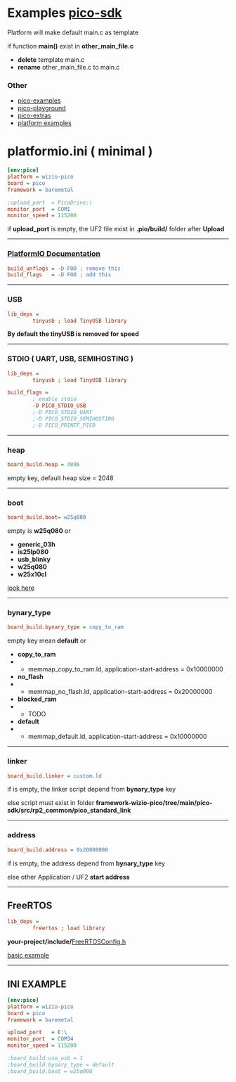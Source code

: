 # Examples [pico-sdk](https://github.com/raspberrypi/pico-examples)
Platform will make default main.c as template

if function **main()** exist in **other_main_file.c** 
* **delete** template main.c 
* **rename** other_main_file.c to main.c  

### Other
* [pico-examples](https://github.com/raspberrypi/pico-examples)
* [pico-playground](https://github.com/raspberrypi/pico-playground)
* [pico-extras](https://github.com/raspberrypi/pico-extras)
* [platform examples](https://github.com/Wiz-IO/wizio-pico/tree/main/examples/baremetal)

# platformio.ini ( minimal )
```ini
[env:pico]
platform = wizio-pico
board = pico
framework = baremetal

;upload_port  = PicoDrive:\
monitor_port  = COM1
monitor_speed = 115200

```
if **upload_port** is empty, the UF2 file exist in **.pio/build/** folder after **Upload**
***
### [PlatformIO Documentation](https://docs.platformio.org/en/latest/projectconf/section_env_build.html)
```ini
build_unflags = -D FOO ; remove this
build_flags   = -D FOO ; add this
```

***
### USB
```ini
lib_deps = 
        tinyusb ; load TinyUSB library
```
**By default the tinyUSB is removed for speed**

***
### STDIO ( UART, USB, SEMIHOSTING )
```ini
lib_deps = 
        tinyusb ; load TinyUSB library

build_flags = 
        ; enable stdio 
        -D PICO_STDIO_USB
        ;-D PICO_STDIO_UART
        ;-D PICO_STDIO_SEMIHOSTING
        ;-D PICO_PRINTF_PICO
```

***
### heap
```ini
board_build.heap = 4096
```
empty key, default heap size = 2048

***
### boot
```ini
board_build.boot= w25q080
```
empty is **w25q080** or
* **generic_03h**
* **is25lp080**
* **usb_blinky**
* **w25q080**
* **w25x10cl**

[look here](https://github.com/Wiz-IO/framework-wizio-pico/tree/main/common/boot2) 

***
### bynary_type
```ini
board_build.bynary_type = copy_to_ram
```
empty key mean **default** or
* **copy_to_ram**
* * memmap_copy_to_ram.ld, application-start-address = 0x10000000
* **no_flash**
* * memmap_no_flash.ld, application-start-address = 0x20000000
* **blocked_ram**
* * TODO
* **default**
* * memmap_default.ld, application-start-address = 0x10000000

***
### linker
```ini
board_build.linker = custom.ld
```
if is empty, the linker script depend from **bynary_type** key

else script must exist in folder **framework-wizio-pico/tree/main/pico-sdk/src/rp2_common/pico_standard_link**

***
### address
```ini
board_build.address = 0x20000000
```
if is empty, the address depend from **bynary_type** key

else other Application / UF2 **start address**

***
## FreeRTOS
```ini
lib_deps = 
        freertos ; load library
```
**your-project/include/**[FreeRTOSConfig.h](https://github.com/Wiz-IO/framework-wizio-pico/blob/main/templates/Template-FreeRTOSConfig.h)

[basic example](https://github.com/Wiz-IO/wizio-pico/tree/main/examples/baremetal/pico-freertos)
***

## INI EXAMPLE
```ini
[env:pico]
platform = wizio-pico
board = pico
framework = baremetal

upload_port   = E:\
monitor_port  = COM34
monitor_speed = 115200

;board_build.use_usb = 1
;board_build.bynary_type = default
;board_build.boot = w25q080
```
